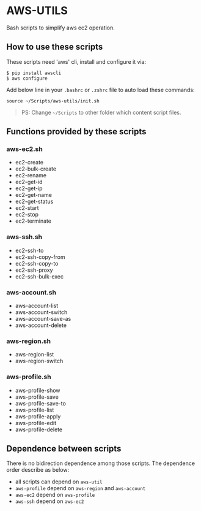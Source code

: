# AWS-UTILS

Bash scripts to simplify aws ec2 operation.

## How to use these scripts

These scripts need 'aws' cli, install and configure it via:

```
$ pip install awscli
$ aws configure
```

Add below line in your `.bashrc` or `.zshrc` file to auto load these commands:
```
source ~/Scripts/aws-utils/init.sh
```
> PS: Change `~/Scripts` to other folder which content script files.

## Functions provided by these scripts

### aws-ec2.sh
- ec2-create
- ec2-bulk-create
- ec2-rename
- ec2-get-id
- ec2-get-ip
- ec2-get-name
- ec2-get-status
- ec2-start
- ec2-stop
- ec2-terminate

### aws-ssh.sh
- ec2-ssh-to
- ec2-ssh-copy-from
- ec2-ssh-copy-to
- ec2-ssh-proxy
- ec2-ssh-bulk-exec

### aws-account.sh
- aws-account-list
- aws-account-switch
- aws-account-save-as
- aws-account-delete

### aws-region.sh
- aws-region-list
- aws-region-switch

### aws-profile.sh
- aws-profile-show
- aws-profile-save
- aws-profile-save-to
- aws-profile-list
- aws-profile-apply
- aws-profile-edit
- aws-profile-delete

## Dependence between scripts

There is no bidirection dependence among those scripts.
The dependence order describe as below:

- all scripts can depend on `aws-util`
- `aws-profile` depend on `aws-region` and `aws-account`
- `aws-ec2` depend on `aws-profile`
- `aws-ssh` depend on `aws-ec2`
